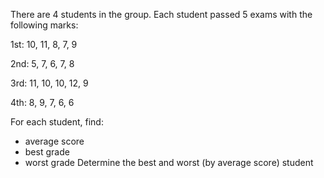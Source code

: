 There are 4 students in the group. Each student passed 5 exams with the following marks:

1st: 10, 11, 8, 7, 9

2nd: 5, 7, 6, 7, 8

3rd: 11, 10, 10, 12, 9

4th: 8, 9, 7, 6, 6

For each student, find:
- average score
- best grade
- worst grade Determine the best and worst (by average score) student
